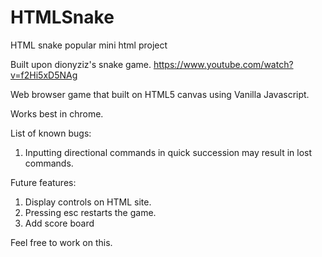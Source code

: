 # HTMLSnake
HTML snake popular mini html project


Built upon dionyziz's snake game.
https://www.youtube.com/watch?v=f2Hi5xD5NAg

Web browser game that built on HTML5 canvas using Vanilla Javascript.

Works best in chrome.

List of known bugs:
1. Inputting directional commands in quick succession may result in lost commands.

Future features:
1. Display controls on HTML site.
2. Pressing esc restarts the game.
3. Add score board


Feel free to work on this.
